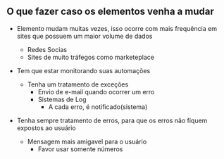 ## O que fazer caso os elementos venha a mudar

- Elemento mudam muitas vezes, isso ocorre com mais frequência em sites que possuem um maior volume de dados 
    - Redes Socias
    - Sites de muito tráfegos como marketeplace

- Tem que estar monitorando suas automações
    - Tenha um tratamento de exceções 
        - Envio de e-mail quando ocorrer um erro
        - Sistemas de Log
            - A cada erro, é notificado(sistema)

- Tenha sempre tratamento de erros, para que os erros não fiquem expostos ao usuário
    - Mensagem mais amigavel para o usuário
        - Favor usar somente números